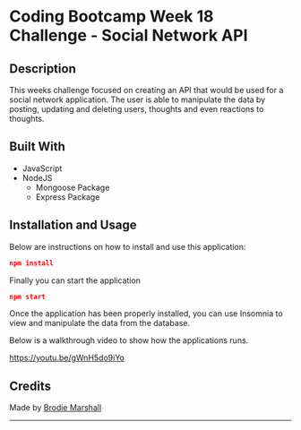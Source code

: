 # Coding Bootcamp Week 18 Challenge - Social Network API

## Description

This weeks challenge focused on creating an API that would be used for a social network application. The user is able to manipulate the data by posting, updating and deleting users, thoughts and even reactions to thoughts.

## Built With

- JavaScript
- NodeJS
  - Mongoose Package
  - Express Package

## Installation and Usage

Below are instructions on how to install and use this application:

```json
npm install
```

Finally you can start the application

```json
npm start
```

Once the application has been properly installed, you can use Insomnia to view and manipulate the data from the database.

Below is a walkthrough video to show how the applications runs.

https://youtu.be/gWnH5do9iYo

## Credits

Made by [Brodie Marshall](https://github.com/brodie02)

---
